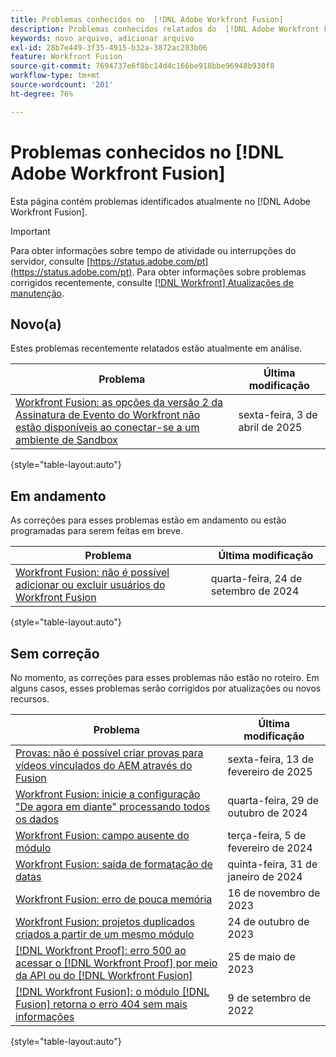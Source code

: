 ```yaml
---
title: Problemas conhecidos no  [!DNL Adobe Workfront Fusion]
description: Problemas conhecidos relatados do  [!DNL Adobe Workfront Fusion]
keywords: novo arquivo, adicionar arquivo
exl-id: 28b7e449-3f35-4915-b32a-3872ac283b06
feature: Workfront Fusion
source-git-commit: 7694737e6f8bc14d4c166be918bbe96948b930f8
workflow-type: tm+mt
source-wordcount: '201'
ht-degree: 76%

---
```


# Problemas conhecidos no [!DNL Adobe Workfront Fusion]

Esta página contém problemas identificados atualmente no [!DNL Adobe Workfront Fusion].

>[!IMPORTANT]
>
>Para obter informações sobre tempo de atividade ou interrupções do servidor, consulte [https://status.adobe.com/pt](https://status.adobe.com/pt). Para obter informações sobre problemas corrigidos recentemente, consulte [[!DNL Workfront] Atualizações de manutenção](../maintenance/current-updates.md).

## Novo(a)

Estes problemas recentemente relatados estão atualmente em análise.

| **Problema** | **Última modificação** |
| -----------------------------------------------------------------| ----------------- |
| [Workfront Fusion: as opções da versão 2 da Assinatura de Evento do Workfront não estão disponíveis ao conectar-se a um ambiente de Sandbox](/help/known-issues/known-issues-workfront-fusion/fusion-event-subs-v1-sandbox.md) | sexta-feira, 3 de abril de 2025 |

{style="table-layout:auto"}

## Em andamento

As correções para esses problemas estão em andamento ou estão programadas para serem feitas em breve.

| **Problema** | **Última modificação** |
| -----------------------------------------------------------------| ----------------- |
| [Workfront Fusion: não é possível adicionar ou excluir usuários do Workfront Fusion](known-issues-workfront-fusion/fusion-cannot-manage-users.md) | quarta-feira, 24 de setembro de 2024 |

{style="table-layout:auto"}

## Sem correção

No momento, as correções para esses problemas não estão no roteiro. Em alguns casos, esses problemas serão corrigidos por atualizações ou novos recursos.

| **Problema** | **Última modificação** |
| -----------------------------------------------------------------| ----------------- |
| [Provas: não é possível criar provas para vídeos vinculados do AEM através do Fusion](/help/known-issues/known-issues-workfront/wf-proof-cannot-generate-aem-video.md) | sexta-feira, 13 de fevereiro de 2025 |
| [Workfront Fusion: inicie a configuração &quot;De agora em diante&quot; processando todos os dados](known-issues-workfront-fusion/fusion-from-now-on-processing-all-data.md) | quarta-feira, 29 de outubro de 2024 |
| [Workfront Fusion: campo ausente do módulo](known-issues-workfront-fusion/fusion-field-missing-watch-field.md) | terça-feira, 5 de fevereiro de 2024 |
| [Workfront Fusion: saída de formatação de datas](known-issues-workfront-fusion/fusion-output-formatting-for-dates.md) | quinta-feira, 31 de janeiro de 2024 |
| [Workfront Fusion: erro de pouca memória](known-issues-workfront-fusion/fusion-low-memory-error.md) | 16 de novembro de 2023 |
| [Workfront Fusion: projetos duplicados criados a partir de um mesmo módulo](known-issues-workfront-fusion/fusion-duplicate-projects-created.md) | 24 de outubro de 2023 |
| [[!DNL Workfront Proof]: erro 500 ao acessar o [!DNL Workfront Proof]  por meio da API ou do  [!DNL Workfront Fusion]](known-issues-workfront-proof/proof-500-error-getallproofs.md) | 25 de maio de 2023 |
| [[!DNL Workfront Fusion]: o módulo  [!DNL Fusion]  retorna o erro 404 sem mais informações](known-issues-workfront-fusion/fusion-404-error-no-description.md) | 9 de setembro de 2022 |

{style="table-layout:auto"}
